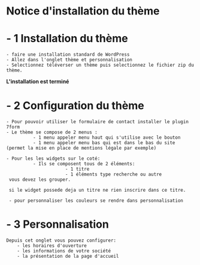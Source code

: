 # **Notice d'installation du thème**

# - 1 Installation du thème

    - faire une installation standard de WordPress
    - Allez dans l'onglet thème et personnalisation
    - Selectionnez téléverser un thème puis selectionnez le fichier zip du thème.
  **L'installation est terminé**

# - 2 Configuration du thème

    - Pour pouvoir utiliser le formulaire de contact installer le plugin 7form
    - Le thème se compose de 2 menus : 
              - 1 menu appeler menu haut qui s'utilise avec le bouton
              - 1 menu appeler menu bas qui est dans le bas du site (permet la mise en place de mentions légale par exemple)

    - Pour les les widgets sur le coté:
              - Ils se composent tous de 2 éléments:
                          - 1 titre 
                          - 1 éléments type recherche ou autre 
     vous devez les grouper.

     si le widget possede deja un titre ne rien inscrire dans ce titre.

     - pour personnaliser les couleurs se rendre dans personnalisation

# - 3 Personnalisation

    Depuis cet onglet vous pouvez configurer:
        - les horaires d'ouverture
        - les informations de votre société
        - la présentation de la page d'accueil 